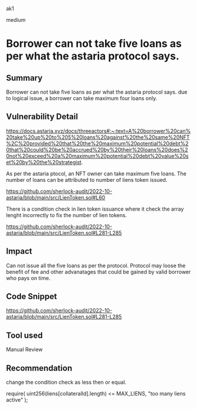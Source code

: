 ak1

medium

# Borrower can not take five loans as per what the astaria protocol says.

## Summary

Borrower can not take five loans as per what the astaria protocol says.
due to logical issue, a borrower can take maximum four loans only.

## Vulnerability Detail

https://docs.astaria.xyz/docs/threeactors#:~:text=A%20borrower%20can%20take%20up%20to%205%20loans%20against%20the%20same%20NFT%2C%20provided%20that%20the%20maximum%20potential%20debt%20that%20could%20be%20accrued%20by%20their%20loans%20does%20not%20exceed%20a%20maximum%20potential%20debt%20value%20set%20by%20the%20strategist.

As per the astaria ptocol, an NFT owner can take maximum five loans. The number of loans can be attributed to number of liens token issued.

https://github.com/sherlock-audit/2022-10-astaria/blob/main/src/LienToken.sol#L60

There is a condition check in lien token issuance where it check the array lenght incorrectly to fix the number of lien tokens.

https://github.com/sherlock-audit/2022-10-astaria/blob/main/src/LienToken.sol#L281-L285


## Impact

Can not issue all the five loans as per the protocol.
Protocol may loose the benefit of fee and other advanatages that could be gained by valid borrower who pays on time.


## Code Snippet

https://github.com/sherlock-audit/2022-10-astaria/blob/main/src/LienToken.sol#L281-L285

## Tool used

Manual Review

## Recommendation

change the condition check as less then or equal.

require(
      uint256(liens[collateralId].length) <= MAX_LIENS,
      "too many liens active"
    );
